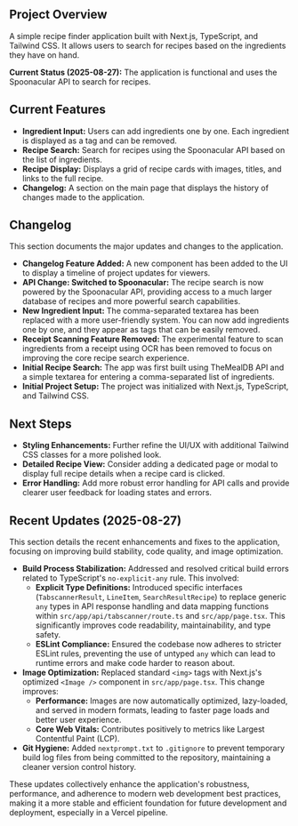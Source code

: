 ## Project Overview

A simple recipe finder application built with Next.js, TypeScript, and Tailwind CSS. It allows users to search for recipes based on the ingredients they have on hand.

**Current Status (2025-08-27):** The application is functional and uses the Spoonacular API to search for recipes.

## Current Features

*   **Ingredient Input:** Users can add ingredients one by one. Each ingredient is displayed as a tag and can be removed.
*   **Recipe Search:** Search for recipes using the Spoonacular API based on the list of ingredients.
*   **Recipe Display:** Displays a grid of recipe cards with images, titles, and links to the full recipe.
*   **Changelog:** A section on the main page that displays the history of changes made to the application.

## Changelog

This section documents the major updates and changes to the application.

*   **Changelog Feature Added:** A new component has been added to the UI to display a timeline of project updates for viewers.
*   **API Change: Switched to Spoonacular:** The recipe search is now powered by the Spoonacular API, providing access to a much larger database of recipes and more powerful search capabilities.
*   **New Ingredient Input:** The comma-separated textarea has been replaced with a more user-friendly system. You can now add ingredients one by one, and they appear as tags that can be easily removed.
*   **Receipt Scanning Feature Removed:** The experimental feature to scan ingredients from a receipt using OCR has been removed to focus on improving the core recipe search experience.
*   **Initial Recipe Search:** The app was first built using TheMealDB API and a simple textarea for entering a comma-separated list of ingredients.
*   **Initial Project Setup:** The project was initialized with Next.js, TypeScript, and Tailwind CSS.

## Next Steps

*   **Styling Enhancements:** Further refine the UI/UX with additional Tailwind CSS classes for a more polished look.
*   **Detailed Recipe View:** Consider adding a dedicated page or modal to display full recipe details when a recipe card is clicked.
*   **Error Handling:** Add more robust error handling for API calls and provide clearer user feedback for loading states and errors.

## Recent Updates (2025-08-27)

This section details the recent enhancements and fixes to the application, focusing on improving build stability, code quality, and image optimization.

*   **Build Process Stabilization:** Addressed and resolved critical build errors related to TypeScript's `no-explicit-any` rule. This involved:
    *   **Explicit Type Definitions:** Introduced specific interfaces (`TabscannerResult`, `LineItem`, `SearchResultRecipe`) to replace generic `any` types in API response handling and data mapping functions within `src/app/api/tabscanner/route.ts` and `src/app/page.tsx`. This significantly improves code readability, maintainability, and type safety.
    *   **ESLint Compliance:** Ensured the codebase now adheres to stricter ESLint rules, preventing the use of untyped `any` which can lead to runtime errors and make code harder to reason about.
*   **Image Optimization:** Replaced standard `<img>` tags with Next.js's optimized `<Image />` component in `src/app/page.tsx`. This change improves:
    *   **Performance:** Images are now automatically optimized, lazy-loaded, and served in modern formats, leading to faster page loads and better user experience.
    *   **Core Web Vitals:** Contributes positively to metrics like Largest Contentful Paint (LCP).
*   **Git Hygiene:** Added `nextprompt.txt` to `.gitignore` to prevent temporary build log files from being committed to the repository, maintaining a cleaner version control history.

These updates collectively enhance the application's robustness, performance, and adherence to modern web development best practices, making it a more stable and efficient foundation for future development and deployment, especially in a Vercel pipeline.